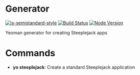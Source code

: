 # Generator

[![js-semistandard-style](https://img.shields.io/badge/code%20style-semistandard-brightgreen.svg?style=flat-square)](https://github.com/Flet/semistandard)
[![Build Status](https://img.shields.io/travis/rust-lang/rust.svg?style=flat-square)](https://travis-ci.org/steeplejack-js/generator)
[![Node Version](https://img.shields.io/badge/node.js-%3E%3D_4.0-brightgreen.svg?style=flat-square)](http://nodejs.org/download/)

Yeoman generator for creating Steeplejack apps

# Commands

- **yo steeplejack**: Create a standard Steeplejack application
